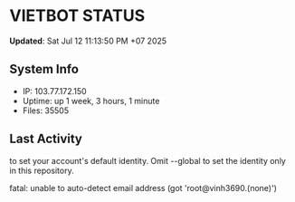 # VIETBOT STATUS
**Updated**: Sat Jul 12 11:13:50 PM +07 2025

## System Info
- IP: 103.77.172.150
- Uptime: up 1 week, 3 hours, 1 minute
- Files: 35505

## Last Activity

to set your account's default identity.
Omit --global to set the identity only in this repository.

fatal: unable to auto-detect email address (got 'root@vinh3690.(none)')
